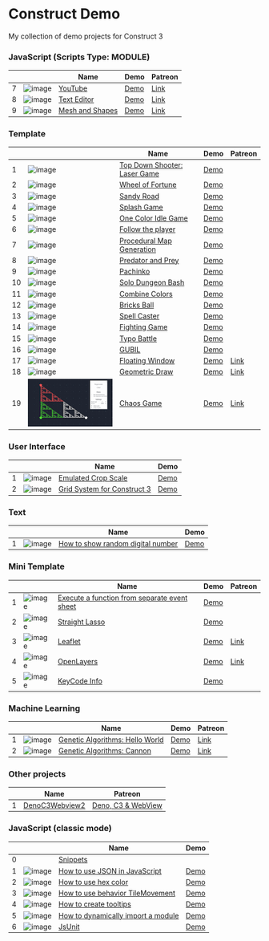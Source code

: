 # Construct Demo

My collection of demo projects for Construct 3

### JavaScript (Scripts Type: MODULE)

|  |               |Name                                      | Demo        | Patreon       |
|--|---------------|------------------------------------------|-------------|---------------|
| 7|![image][J-7i] | [YouTube][J-7]                           |[Demo][J-7d] |[Link][J-7p]   |
| 8|![image][J-8i] | [Text Editor][J-8]                       |[Demo][J-8d] |[Link][J-8p]   |
| 9|![image][J-9i] | [Mesh and Shapes][J-9]                   |[Demo][J-9d] |[Link][J-9p]   |

[J-7i]: javascript/007-youtube/preview.png
[J-7]: javascript/007-youtube
[J-7d]: https://c3demo.stranianelli.com/javascript/007-youtube/demo
[J-7p]: https://www.patreon.com/posts/46901116

[J-8i]: javascript/008-text-editor/preview.png
[J-8]: javascript/008-text-editor
[J-8d]: https://c3demo.stranianelli.com/javascript/008-text-editor/demo
[J-8p]: https://www.patreon.com/posts/47257691

[J-9i]: javascript/009-mesh-and-shapes/preview.png
[J-9]: javascript/009-mesh-and-shapes
[J-9d]: https://c3demo.stranianelli.com/javascript/009-mesh-and-shapes/demo
[J-9p]: https://www.patreon.com/posts/47493518

### Template

|  |               |Name                                      | Demo        | Patreon       |
|--|---------------|------------------------------------------|-------------|---------------|
| 1|![image][T-1i] | [Top Down Shooter: Laser Game][T-1]      |[Demo][T-1d] |               |
| 2|![image][T-2i] | [Wheel of Fortune][T-2]                  |[Demo][T-2d] |               |
| 3|![image][T-3i] | [Sandy Road][T-3]                        |[Demo][T-3d] |               |
| 4|![image][T-4i] | [Splash Game][T-4]                       |[Demo][T-4d] |               |
| 5|![image][T-5i] | [One Color Idle Game][T-5]               |[Demo][T-5d] |               |
| 6|![image][T-6i] | [Follow the player][T-6]                 |[Demo][T-6d] |               |
| 7|![image][T-7i] | [Procedural Map Generation][T-7]         |[Demo][T-7d] |               |
| 8|![image][T-8i] | [Predator and Prey][T-8]           	    |[Demo][T-8d] |               |
| 9|![image][T-9i] | [Pachinko][T-9]                          |[Demo][T-9d] |               |
|10|![image][T-10i]| [Solo Dungeon Bash][T-10]                |[Demo][T-10d]|               |
|11|![image][T-11i]| [Combine Colors][T-11]                   |[Demo][T-11d]|               |
|12|![image][T-12i]| [Bricks Ball][T-12]                      |[Demo][T-12d]|               |
|13|![image][T-13i]| [Spell Caster][T-13]                     |[Demo][T-13d]|               |
|14|![image][T-14i]| [Fighting Game][T-14]                    |[Demo][T-14d]|               |
|15|![image][T-15i]| [Typo Battle][T-15]                      |[Demo][T-15d]|               |
|16|![image][T-16i]| [GUBIL][T-16]                            |[Demo][T-16d]|               |
|17|![image][T-17i]| [Floating Window][T-17]                  |<a href="https://c3demo.stranianelli.com/template/017-floating-window/demo" target="popup" onclick="window.open('https://c3demo.stranianelli.com/template/017-floating-window/demo','test', 'width=256,height=256,menubar=false,toolbar=false,location=false,resizable=false,status=false')">Demo</a>|[Link][T-17p]  |
|18|![image][T-18i]| [Geometric Draw][T-18]                   |[Demo][T-18d]|[Link][T-18p]  |
|19|![image][T-19i]| [Chaos Game][T-19]                       |[Demo][T-19d]|[Link][T-19p]  |

[T-1i]: template/001-top-down-shooter-laser-game/preview.png
[T-1]: template/001-top-down-shooter-laser-game
[T-1d]: template/001-top-down-shooter-laser-game/demo

[T-2i]: template/002-wheel-of-fortune/preview.png
[T-2]: template/002-wheel-of-fortune
[T-2d]: template/002-wheel-of-fortune/demo

[T-3i]: template/003-sandy-road/preview.png
[T-3]: template/003-sandy-road
[T-3d]: template/003-sandy-road/demo

[T-4i]: template/004-splash-game/preview.png
[T-4]: template/004-splash-game
[T-4d]: template/004-splash-game/demo

[T-5i]: template/005-one-color-idle-game/preview.png
[T-5]: template/005-one-color-idle-game
[T-5d]: template/005-one-color-idle-game/demo

[T-6i]: template/006-follow-the-player/preview.png
[T-6]: template/006-follow-the-player
[T-6d]: template/006-follow-the-player/demo

[T-7i]: template/007-procedural-map-generation/preview.png
[T-7]: template/007-procedural-map-generation
[T-7d]: template/007-procedural-map-generation/demo

[T-8i]: template/008-predator-and-prey/preview.png
[T-8]: template/008-predator-and-prey
[T-8d]: template/008-predator-and-prey/demo

[T-9i]: template/009-pachinko/preview.png
[T-9]: template/009-pachinko
[T-9d]: template/009-pachinko/demo

[T-10i]: template/010-solo-dungeon-bash/preview.png
[T-10]: template/010-solo-dungeon-bash
[T-10d]: template/010-solo-dungeon-bash/demo

[T-11i]: template/011-combine-colors/preview.png
[T-11]: template/011-combine-colors
[T-11d]: template/011-combine-colors/demo

[T-12i]: template/012-bricks-ball/preview.png
[T-12]: template/012-bricks-ball
[T-12d]: template/012-bricks-ball/demo

[T-13i]: template/013-spell-caster/preview.png
[T-13]: template/013-spell-caster
[T-13d]: template/013-spell-caster/demo

[T-14i]: template/014-fighting-game/preview.png
[T-14]: template/014-fighting-game
[T-14d]: template/014-fighting-game/demo

[T-15i]: template/015-typo-battle/preview.png
[T-15]: template/015-typo-battle
[T-15d]: template/015-typo-battle/demo

[T-16i]: template/016-gubil/preview.png
[T-16]: template/016-gubil
[T-16d]: template/016-gubil/demo

[T-17i]: template/017-floating-window/preview.png
[T-17]: template/017-floating-window
[T-17p]: https://www.patreon.com/posts/floating-window-49310467

[T-18i]: template/018-geometric-draw/preview.png
[T-18]: template/018-geometric-draw
[T-18d]: template/018-geometric-draw/demo
[T-18p]: https://www.patreon.com/posts/geometric-draw-49913051

[T-19i]: template/019-chaos-game/preview.png
[T-19]: template/019-chaos-game
[T-19d]: template/019-chaos-game/demo
[T-19p]: https://www.patreon.com/posts/chaos-game-50186765

### User Interface

|  |               |Name                                      | Demo        |
|--|---------------|------------------------------------------|-------------|
| 1|![image][U-1i] | [Emulated Crop Scale][U-1]               |[Demo][U-1d] |
| 2|![image][U-2i] | [Grid System for Construct 3][U-2]       |[Demo][U-2d] |

[U-1i]: user-interface/001-emulated-crop-scale/preview.png
[U-1]: user-interface/001-emulated-crop-scale
[U-1d]: user-interface/001-emulated-crop-scale/demo

[U-2i]: user-interface/002-grid-system/preview.png
[U-2]: user-interface/002-grid-system
[U-2d]: user-interface/002-grid-system/demo
  
### Text

|  |               |Name                                      | Demo        |
|--|---------------|------------------------------------------|-------------|
| 1|![image][X-1i] | [How to show random digital number][X-1] |[Demo][X-1d] |

[X-1i]: text/001-how-to-show-random-digital-number/preview.png
[X-1]: text/001-how-to-show-random-digital-number
[X-1d]: text/001-how-to-show-random-digital-number/demo

### Mini Template

|  |               |Name                                                    | Demo        | Patreon       |
|--|---------------|--------------------------------------------------------|-------------|---------------|
| 1|![image][MT-1i]| [Execute a function from separate event sheet][MT-1]   |[Demo][MT-1d]|               |
| 2|![image][MT-2i]| [Straight Lasso][MT-2]                                 |[Demo][MT-2d]|               |
| 3|![image][MT-3i]| [Leaflet][MT-3]                                        |[Demo][MT-3d]|[Link][MT-3p]  |
| 4|![image][MT-4i]| [OpenLayers][MT-4]                                     |[Demo][MT-4d]|[Link][MT-4p]  |
| 5|![image][MT-5i]| [KeyCode Info][MT-5]                                   |[Demo][MT-5d]|               |

[MT-1i]: mini-template/001-execute-a-function-from-separate-event-sheet/preview.png
[MT-1]: mini-template/001-execute-a-function-from-separate-event-sheet
[MT-1d]: mini-template/001-execute-a-function-from-separate-event-sheet/demo

[MT-2i]: mini-template/002-straight-lasso/preview.png
[MT-2]: mini-template/002-straight-lasso
[MT-2d]: mini-template/002-straight-lasso/demo

[MT-3i]: mini-template/003-leaflet/preview.png
[MT-3]: mini-template/003-leaflet
[MT-3d]: mini-template/003-leaflet/demo
[MT-3p]: https://www.patreon.com/posts/maps-in-3-49027372

[MT-4i]: mini-template/004-openlayers/preview.png
[MT-4]: mini-template/004-openlayers
[MT-4d]: mini-template/004-openlayers/demo
[MT-4p]: https://www.patreon.com/posts/maps-in-3-49027372

[MT-5i]: mini-template/005-keycode-info/preview.png
[MT-5]: mini-template/005-keycode-info
[MT-5d]: mini-template/005-keycode-info/demo


### Machine Learning

|  |               |Name                                       | Demo        | Patreon       |
|--|---------------|-------------------------------------------|-------------|---------------|
| 1|![image][ML-1i]| [Genetic Algorithms: Hello World][ML-1]   |[Demo][ML-1d]|[Link][ML-1p]  |
| 2|![image][ML-2i]| [Genetic Algorithms: Cannon][ML-2]        |[Demo][ML-2d]|[Link][ML-2p]  |

[ML-1i]: machine-learning/001-hello-world/preview.png
[ML-1]: machine-learning/001-hello-world
[ML-1d]: machine-learning/001-hello-world/demo
[ML-1p]: https://www.patreon.com/posts/genetic-hello-48614130

[ML-2i]: machine-learning/002-cannon/preview.png
[ML-2]: machine-learning/002-cannon
[ML-2d]: machine-learning/002-cannon/demo
[ML-2p]: https://www.patreon.com/posts/genetic-cannon-48747660

### Other projects

|  | Name                                                   | Patreon                   |
|--|--------------------------------------------------------|---------------------------|
| 1| [DenoC3Webview2][A-1]                                  |[Deno, C3 & WebView][A-1p] |

[A-1]: https://github.com/el3um4s/DenoC3Webview2
[A-1p]: https://www.patreon.com/posts/47942650

### JavaScript (classic mode)

|  |               |Name                                      | Demo        |
|--|---------------|------------------------------------------|-------------|
| 0|               | [Snippets][J-0]                          |             |
| 1|![image][J-1i] | [How to use JSON in JavaScript][J-1]     |[Demo][J-1d] |
| 2|![image][J-2i] | [How to use hex color][J-2]              |[Demo][J-2d] |
| 3|![image][J-3i] | [How to use behavior TileMovement][J-3]  |[Demo][J-3d] |
| 4|![image][J-4i] | [How to create tooltips][J-4]            |[Demo][J-4d] |
| 5|![image][J-5i] | [How to dynamically import a module][J-5]|[Demo][J-5d] |
| 6|![image][J-6i] | [JsUnit][J-6]                            |[Demo][J-6d] |

[J-0]: javascript/000-snippets

[J-1i]: javascript/001-how-to-use-json-in-javascript/preview.png
[J-1]: javascript/001-how-to-use-json-in-javascript
[J-1d]: https://c3demo.stranianelli.com/javascript/001-how-to-use-json-in-javascript/demo

[J-2i]: javascript/002-how-to-use-hex-color/preview.png
[J-2]: javascript/002-how-to-use-hex-color
[J-2d]: https://c3demo.stranianelli.com/javascript/002-how-to-use-hex-color/demo

[J-3i]: javascript/003-how-to-use-behavior-tile-movement/preview.png
[J-3]: javascript/003-how-to-use-behavior-tile-movement
[J-3d]: https://c3demo.stranianelli.com/javascript/003-how-to-use-behavior-tile-movement/demo

[J-4i]: javascript/004-how-to-create-tooltips/preview.png
[J-4]: javascript/004-how-to-create-tooltips
[J-4d]: https://c3demo.stranianelli.com/javascript/004-how-to-create-tooltips/demo

[J-5i]: javascript/005-how-to-dynamically-import-a-module/preview.png
[J-5]: javascript/005-how-to-dynamically-import-a-module
[J-5d]: https://c3demo.stranianelli.com/javascript/005-how-to-dynamically-import-a-module/demo

[J-6i]: javascript/006-jsunit/preview.png
[J-6]: javascript/006-jsunit
[J-6d]: https://c3demo.stranianelli.com/javascript/006-jsunit/demo
